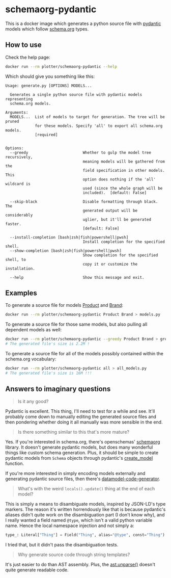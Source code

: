 # schemaorg-pydantic

This is a docker image which generates a python source file with
[pydantic](https://pydantic-docs.helpmanual.io/) models which follow
[schema.org](https://schema.org) types.

## How to use

Check the help page:

```bash
docker run --rm plotter/schemaorg-pydantic --help
```

Which should give you something like this:

```
Usage: generate.py [OPTIONS] MODELS...

  Generates a single python source file with pydantic models representing
  schema.org models.

Arguments:
  MODELS...  List of models to target for generation. The tree will be pruned
             for these models. Specify 'all' to export all schema.org models.
             [required]


Options:
  --greedy                        Whether to gulp the model tree recursively,
                                  meaning models will be gathered from the
                                  field specification in other models. This
                                  option does nothing if the 'all' wildcard is
                                  used (since the whole graph will be
                                  included).  [default: False]

  --skip-black                    Disable formatting through black. The
                                  generated output will be considerably
                                  uglier, but it'll be generated faster.
                                  [default: False]

  --install-completion [bash|zsh|fish|powershell|pwsh]
                                  Install completion for the specified shell.
  --show-completion [bash|zsh|fish|powershell|pwsh]
                                  Show completion for the specified shell, to
                                  copy it or customize the installation.

  --help                          Show this message and exit.
```

## Examples

To generate a source file for models
[Product](https://schema.org/Product) and
[Brand](https://schema.org/Brand):

```bash
docker run --rm plotter/schemaorg-pydantic Product Brand > models.py
```

To generate a source file for those same models, but also pulling all
dependent models as well:

```bash
docker run --rm plotter/schemaorg-pydantic --greedy Product Brand > greedy_models.py
# The generated file's size is 2.2M !
```

To generate a source file for all of the models possibly contained
within the schema.org vocabulary:

```bash
docker run --rm plotter/schemaorg-pydantic all > all_models.py
# The generated file's size is 16M !!!
```

## Answers to imaginary questions

> Is it any good?

Pydantic is excellent. This thing, I'll need to test for a while and
see. It'll probably come down to manually editing the generated source
files and then pondering whether doing it all manually was more
sensible in the end.

> Is there something similar to this that's more mature?

Yes. If you're interested in schema.org, there's openschemas'
[schemaorg](https://github.com/openschemas/schemaorg) library. It
doesn't generate pydantic models, but does many wonderful things like
custom schema generation. Plus, it should be simple to create pydantic
models from `Schema` objects through pydantic's
[create_model](https://pydantic-docs.helpmanual.io/usage/models/#dynamic-model-creation)
function.

If you're more interested in simply encoding models externally and
generating pydantic source files, then there's
[datamodel-code-generator](https://github.com/koxudaxi/datamodel-code-generator/).

> What's with the weird `locals().update()` thing at the end of each model?

This is simply a means to disambiguate models, inspired by JSON-LD's
type markers. The reason it's written horrendously like that is
because pydantic's aliases didn't quite work on the disambiguation
part (I don't know why), and I really wanted a field named `@type`,
which isn't a valid python variable name. Hence the local namespace
injection and not simply a:

```python
type_: Literal["Thing"] = Field("Thing", alias="@type", const="Thing")
```

I tried that, but it didn't pass the disambiguation tests.

> Why generate source code through string templates?

It's just easier to do than AST assembly. Plus, the
[ast.unparse()](https://docs.python.org/3.9/library/ast.html#ast.unparse)
doesn't quite generate readable code.
